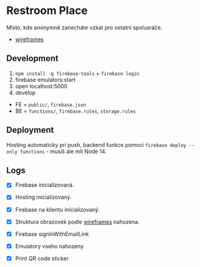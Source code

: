 # Restroom Place
Místo, kde anonymně zanecháte vzkat pro ostatni spolusráče.

* [wireframes](https://app.excalidraw.com/l/3morKKwsyGZ/9wcWz7uzmqn)
## Development

1. `npm install -g firebase-tools` + `firebase login`
2. firebase emulators:start
3. open localhost:5000
4. develop 

* FE = `public/`, `firebase.json`
* BE = `functions/`, `firebase.rules`, `storage.rules`

## Deployment
Hosting automaticky pri push, backend funkce pomoci `firebase deploy --only functions` - musíš ale mít Node 14.
## Logs

- [x] Firebase inicializovaná. 

- [x] Hosting inicializovaný.

- [x] Firebase na klientu inicializovaný.

- [x] Struktura obrazovek podle [wireframes](https://app.excalidraw.com/l/3morKKwsyGZ/9wcWz7uzmqn) nahozena.

- [x] Firebase signInWithEmailLink

- [x] Emulatory vseho nahozeny

- [x] Print QR code sticker